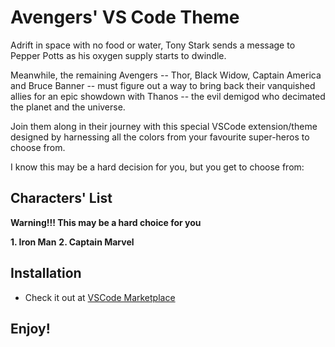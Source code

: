 # Avengers' VS Code Theme

Adrift in space with no food or water, Tony Stark sends a message to Pepper Potts as his oxygen supply starts to dwindle. 

Meanwhile, the remaining Avengers -- Thor, Black Widow, Captain America and Bruce Banner -- must figure out a way to bring back their vanquished allies for an epic showdown with Thanos -- the evil demigod who decimated the planet and the universe.

Join them along in their journey with this special VSCode extension/theme designed by harnessing all the colors from your favourite super-heros to choose from.

I know this may be a hard decision for you, but you get to choose from: 
 
## Characters' List 

**Warning!!! This may be a hard choice for you**

 **1. Iron Man**
 **2. Captain Marvel**

## Installation
 
 * Check it out at [VSCode Marketplace](https://marketplace.visualstudio.com/items?itemName=shubhamgautam.captain-marvel-theme)

## Enjoy!
